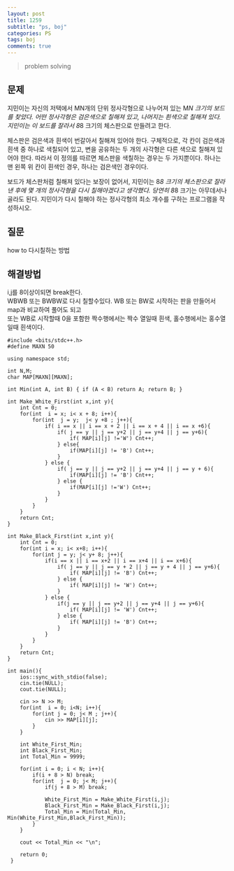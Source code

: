 ```yaml
---
layout: post
title: 1259
subtitle: "ps, boj"
categories: PS
tags: boj
comments: true
---
```

> problem solving

## 문제
  지민이는 자신의 저택에서 MN개의 단위 정사각형으로 나누어져 있는 M*N 크기의 보드를 찾았다. 어떤 정사각형은 검은색으로 칠해져 있고, 나머지는 흰색으로 칠해져 있다. 지민이는 이 보드를 잘라서 8*8 크기의 체스판으로 만들려고 한다.

  체스판은 검은색과 흰색이 번갈아서 칠해져 있어야 한다. 구체적으로, 각 칸이 검은색과 흰색 중 하나로 색칠되어 있고, 변을 공유하는 두 개의 사각형은 다른 색으로 칠해져 있어야 한다. 따라서 이 정의를 따르면 체스판을 색칠하는 경우는 두 가지뿐이다. 하나는 맨 왼쪽 위 칸이 흰색인 경우, 하나는 검은색인 경우이다.

  보드가 체스판처럼 칠해져 있다는 보장이 없어서, 지민이는 8*8 크기의 체스판으로 잘라낸 후에 몇 개의 정사각형을 다시 칠해야겠다고 생각했다. 당연히 8*8 크기는 아무데서나 골라도 된다. 지민이가 다시 칠해야 하는 정사각형의 최소 개수를 구하는 프로그램을 작성하시오.
## 질문
  how to 다시칠하는 방법
  
## 해결방법
  i,j를 8이상이되면 break한다.   
  WBWB 또는 BWBW로 다시 칠할수있다. WB 또는 BW로 시작하는 판을 만들어서 map과 비교하여 풀어도 되고   
  또는 WB로 시작할때 0을 포함한 짝수행에서는 짝수 열일때 흰색, 홀수행에서는 홍수열일때 흰색이다.   
  
~~~
#include <bits/stdc++.h>
#define MAXN 50

using namespace std;

int N,M;
char MAP[MAXN][MAXN];

int Min(int A, int B) { if (A < B) return A; return B; }

int Make_White_First(int x,int y){
	int Cnt = 0;
	for(int  i = x; i< x + 8; i++){
		for(int  j = y;  j< y +8 ; j++){
			if( i == x || i == x + 2 || i == x + 4 || i == x +6){
				if( j == y || j == y+2 || j == y+4 || j == y+6){
					if( MAP[i][j] !='W') Cnt++;
				} else{
					if(MAP[i][j] != 'B') Cnt++;
				}
			} else {
				if( j == y || j == y+2 || j == y+4 || j == y + 6){
					if(MAP[i][j] != 'B') Cnt++;
				} else {
					if(MAP[i][j] !='W') Cnt++;
				}
			}
		}
	}
	return Cnt;
}

int Make_Black_First(int x,int y){
	int Cnt = 0;
	for(int i = x; i< x+8; i++){
		for(int j = y; j< y+ 8; j++){
			if(i == x || i == x+2 || i == x+4 || i == x+6){
				if( j == y || j == y + 2 || j == y + 4 || j == y+6){
					if( MAP[i][j] != 'B') Cnt++;
				} else {
					if( MAP[i][j] != 'W') Cnt++;
				}
			} else {
				if(j == y || j == y+2 || j == y+4 || j == y+6){
					if( MAP[i][j] != 'W') Cnt++;
				} else {
					if( MAP[i][j] != 'B') Cnt++;
				}
			}
		}
	}
	return Cnt;
}

int main(){
	ios::sync_with_stdio(false);
	cin.tie(NULL);
	cout.tie(NULL);

	cin >> N >> M;
	for(int  i = 0; i<N; i++){
		for(int j = 0; j< M ; j++){
			cin >> MAP[i][j];
		}
	}

	int White_First_Min;
	int Black_First_Min;
	int Total_Min = 9999;

	for(int i = 0; i < N; i++){
		if(i + 8 > N) break;
		for(int  j = 0; j< M; j++){
			if(j + 8 > M) break;

			White_First_Min = Make_White_First(i,j);
			Black_First_Min = Make_Black_First(i,j);
			Total_Min = Min(Total_Min, Min(White_First_Min,Black_First_Min));
		}
	}
	
	cout << Total_Min << "\n";

	return 0;
 }
~~~


